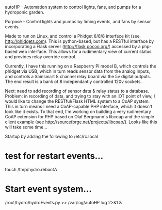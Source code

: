 autoHP - Automation system to control lights, fans, and pumps for a hydroponic garden.

Purpose - Control lights and pumps by timing events, and fans by sensor events.

Made to run on Linux, and control a Phidget 8/8/8 interface kit (see http://phidgets.com).  This is python-based, but has a RESTful interface by incorporating a Flask server (http://flask.pocoo.org/) accessed by a php-based web interface.  This allows for a rudimentary view of current status and provides relay override control.

Currently, I have this running on a Raspberry Pi model B, which controls the phidget via USB, which in turn reads sensor data from the analog inputs, and controls a Sainsmart 8 channel relay board via the 5v digital outputs.  The end result is a bank of 8 independantly controlled 120v sockets.

Next: need to add recording of sensor data & relay status to a database.
Problem: in recording of data, and trying to stay with an IOT point of view, I would like to change the RESTful/Flask HTML system to a CoAP system.  This in turn means I need a CoAP-capable PHP interface, which it doesn't look like it exists.
To that end, I'm working on building a very rudimentary CoAP extension for PHP based on Olaf Bergmann's libcoap and the simple client example (see http://sourceforge.net/projects/libcoap/).  Looks like this will take some time...

Startup by adding the following to /etc/rc.local
# test for restart events...
touch /tmp/hydro.rebootA
# Start event system...
/root/hydro/hydroEvents.py >> /var/log/autoHP.log 2>&1 &


